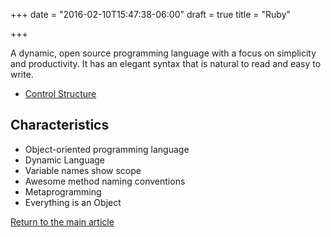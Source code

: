 +++
date = "2016-02-10T15:47:38-06:00"
draft = true
title = "Ruby"

+++

A dynamic, open source programming language with a focus on simplicity and productivity. It has an elegant syntax that is natural to read and easy to write.

* [Control Structure](/techtalk/ruby_control_structure)

## Characteristics

* Object-oriented programming language
* Dynamic Language
* Variable names show scope
* Awesome method naming conventions
* Metaprogramming
* Everything is an Object


[Return to the main article](/techtalk/techtalks)


